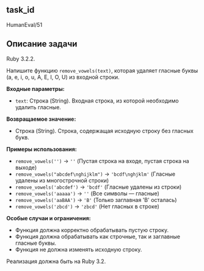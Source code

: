 ## task_id
HumanEval/51

## Описание задачи
Ruby 3.2.2.

Напишите функцию `remove_vowels(text)`, которая удаляет гласные буквы (a, e, i, o, u, A, E, I, O, U) из входной строки.

**Входные параметры:**

* `text`: Строка (String).  Входная строка, из которой необходимо удалить гласные.


**Возвращаемое значение:**

* Строка (String). Строка, содержащая исходную строку без гласных букв.


**Примеры использования:**

* `remove_vowels('')`  →  `''` (Пустая строка на входе, пустая строка на выходе)
* `remove_vowels("abcdef\nghijklm")` → `'bcdf\nghjklm'` (Гласные удалены из многострочной строки)
* `remove_vowels('abcdef')` → `'bcdf'` (Гласные удалены из строки)
* `remove_vowels('aaaaa')` → `''` (Все символы — гласные)
* `remove_vowels('aaBAA')` → `'B'` (Только заглавная 'B' осталась)
* `remove_vowels('zbcd')` → `'zbcd'` (Нет гласных в строке)


**Особые случаи и ограничения:**

* Функция должна корректно обрабатывать пустую строку.
* Функция должна обрабатывать как строчные, так и заглавные гласные буквы.
* Функция не должна изменять исходную строку.


Реализация должна быть на Ruby 3.2.


